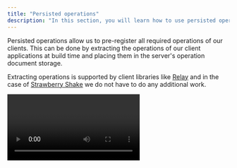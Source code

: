 ```yaml
---
title: "Persisted operations"
description: "In this section, you will learn how to use persisted operations in GraphQL with Hot Chocolate."
---
```


Persisted operations allow us to pre-register all required operations of our clients. This can be done by extracting the operations of our client applications at build time and placing them in the server's operation document storage.

Extracting operations is supported by client libraries like [Relay](https://relay.dev/docs/guides/persisted-queries/) and in the case of [Strawberry Shake](/products/strawberryshake) we do not have to do any additional work.

<Video videoId="ZZ5PF3_P_r4" />

# How it works

- All operations that our client(s) will execute are extracted during their build process. Individual operation documents are hashed to generate a unique identifier for each operation.
- Before our server is deployed, the extracted operation documents are placed in the server's operation document storage.
- After the server has been deployed, clients can execute persisted operations, by specifying the operation ID (hash) in their requests.
- If Hot Chocolate can find an operation that matches the specified hash in the operation document storage it will execute it and return the result to the client.

> Note: There are also [automatic persisted operations](/docs/hotchocolate/v15/performance/automatic-persisted-operations), which allow clients to persist operation documents at runtime. They might be a better fit, if our API is used by many clients with different requirements.

# Benefits

There are two main benefits to using persisted operations:

**Performance**

- Only a hash and optionally variables need to be sent to the server, reducing network traffic.
- Operations no longer need to be embedded into the client code, reducing the bundle size in the case of websites.
- Hot Chocolate can optimize the execution of persisted operations, as they will always be the same.

**Security**

The server can be tweaked to [only execute persisted operations](#blocking-regular-operations) and refuse any other operation provided by a client. This gets rid of a whole suite of potential attack vectors, since malicious actors can no longer craft and execute harmful operations against your GraphQL server.

# Usage

First we have to instruct our server to handle persisted operations. We can do so by calling `UsePersistedOperationPipeline()` on the `IRequestExecutorBuilder`.

```csharp
public void ConfigureServices(IServiceCollection services)
{
    services
        .AddGraphQLServer()
        .AddQueryType<Query>()
        .UsePersistedOperationPipeline();
}
```

# Production Ready Persisted Operations

In transitioning your persisted operation setup to production, simply setting up a persisted operation file isn't sufficient for a robust production environment. A key aspect of managing persisted operations at scale involves version management and ensuring compatibility with your GraphQL schema. The client registry is your go-to resource for this purpose.

The client registry simplifies the management of your GraphQL clients. It allows for the storage and retrieval of persisted operation documents through their hashes but also ensures that these operations are validated against the current schema on publish, preventing runtime errors due to schema-operation mismatches. Additionally, it supports versioning of your clients, allowing seamless updates and maintenance without disrupting existing operations.

Check out the [client registry documentation](/docs/nitro/apis/client-registry) for
more information.

# Other Storage mechanisms

Hot Chocolate supports two operation document storages for regular persisted operations.

## Filesystem

To load persisted operation documents from the filesystem, we have to add the following package.

<PackageInstallation packageName="HotChocolate.PersistedOperations.FileSystem" />

After this we need to specify where the persisted operation documents are located. The argument of `AddFileSystemOperationDocumentStorage()` specifies the directory in which the operation documents are stored.

```csharp
public void ConfigureServices(IServiceCollection services)
{
    services
        .AddGraphQLServer()
        .AddQueryType<Query>()
        .UsePersistedOperationPipeline()
        .AddFileSystemOperationDocumentStorage("./persisted_operations");
}
```

When presented with an operation document hash, Hot Chocolate will now check the specified folder for a file in the following format: `{Hash}.graphql`.

Example: `0c95d31ca29272475bf837f944f4e513.graphql`

This file is expected to contain the operation document that the hash was generated from.

> Warning: Do not forget to ensure that the server has access to the directory.

### Redis

To load persisted operation documents from Redis, we have to add the following package.

<PackageInstallation packageName="HotChocolate.PersistedOperations.Redis" />

After this we need to specify where the persisted operation documents are located. Using `AddRedisOperationDocumentStorage()` we can point to a specific Redis database in which the operation documents are stored.

```csharp
public void ConfigureServices(IServiceCollection services)
{
    services
        .AddGraphQLServer()
        .AddQueryType<Query>()
        .UsePersistedOperationPipeline()
        .AddRedisOperationDocumentStorage(services =>
            ConnectionMultiplexer.Connect("host:port").GetDatabase());
}
```

Keys in the specified Redis database are expected to be operation IDs (hashes) and contain the actual operation document as the value.

## Hashing algorithms

Per default Hot Chocolate uses the MD5 hashing algorithm, but we can override this default by specifying a `DocumentHashProvider`.

```csharp
public void ConfigureServices(IServiceCollection services)
{
    services
        // choose one of the following providers
        .AddMD5DocumentHashProvider()
        .AddSha256DocumentHashProvider()
        .AddSha1DocumentHashProvider()

        // GraphQL server configuration
        .AddGraphQLServer()
        .AddQueryType<Query>()
        .UsePersistedOperationPipeline()
        .AddFileSystemOperationDocumentStorage("./persisted_operations");
}
```

We can also configure how these hashes are encoded, by specifying a `HashFormat` as argument:

```csharp
AddSha256DocumentHashProvider(HashFormat.Hex)
AddSha256DocumentHashProvider(HashFormat.Base64)
```

> Note: [Relay](https://relay.dev) uses the MD5 hashing algorithm - no additional Hot Chocolate configuration is required.

## Blocking regular operations

If you want to disallow any dynamic operations, you can enable `OnlyAllowPersistedOperations`:

```csharp
builder.Services
    .AddGraphQLServer()
    // Omitted for brevity
    .ModifyRequestOptions(o => o.OnlyAllowPersistedOperations = true);
```

This will block any dynamic operations that do not contain the `id` of a persisted operation.

You might still want to allow the execution of dynamic operations in certain circumstances. You can override the `OnlyAllowPersistedOperations` rule on a per-request basis, using the `AllowNonPersistedOperation` method on the `OperationRequestBuilder`. Simply implement a custom [IHttpRequestInterceptor](/docs/hotchocolate/v15/server/interceptors#ihttprequestinterceptor) and call `AllowNonPersistedOperation` if a certain condition is met:

```csharp
builder.Services
    .AddGraphQLServer()
    // Omitted for brevity
    .AddHttpRequestInterceptor<CustomHttpRequestInterceptor>()
    .ModifyRequestOptions(o => o.OnlyAllowPersistedOperations = true);

public class CustomHttpRequestInterceptor : DefaultHttpRequestInterceptor
{
    public override ValueTask OnCreateAsync(HttpContext context,
        IRequestExecutor requestExecutor, OperationRequestBuilder requestBuilder,
        CancellationToken cancellationToken)
    {
        if (context.Request.Headers.ContainsKey("X-Developer"))
        {
            requestBuilder.AllowNonPersistedOperation();
        }

        return base.OnCreateAsync(context, requestExecutor, requestBuilder,
            cancellationToken);
    }
}
```

In the above example we would allow requests containing the `X-Developer` header to execute dynamic operations. This isn't particularly secure, but in your production application you could replace this check with an authorization policy, an API key or whatever fits your requirement.

# Client expectations

A client is expected to send an `id` field containing the operation document hash instead of a `query` field.

**HTTP POST**

```json
{
  "id": "0c95d31ca29272475bf837f944f4e513",
  "variables": {
    // ...
  }
}
```

> Note: [Relay's persisted queries documentation](https://relay.dev/docs/guides/persisted-queries/#network-layer-changes) uses `doc_id` instead of `id`, be sure to change it to `id`.
